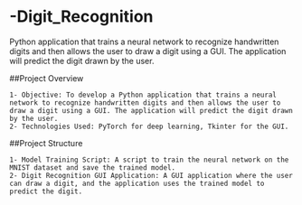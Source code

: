 # -Digit_Recognition
Python application that trains a neural network to recognize handwritten digits and then allows the user to draw a digit using a GUI. The application will predict the digit drawn by the user.

##Project Overview


    1- Objective: To develop a Python application that trains a neural network to recognize handwritten digits and then allows the user to draw a digit using a GUI. The application will predict the digit drawn by the user.
    2- Technologies Used: PyTorch for deep learning, Tkinter for the GUI.

	
##Project Structure

    1- Model Training Script: A script to train the neural network on the MNIST dataset and save the trained model.
    2- Digit Recognition GUI Application: A GUI application where the user can draw a digit, and the application uses the trained model to predict the digit.
